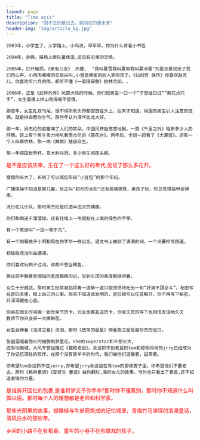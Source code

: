 ```yaml
---
layout: page
title: "Time axis"
description: "回不去的是过去，能向往的是未来"
header-img: "img/article_bg.jpg"
---
```

    2003年，小学生了，上学路上，小鸟说，早早早，你为什么背着小书包

    2004年，非典，操场上排队量体温,还没有灾难的恐惧。

    2005年，打开电视，《家有儿女》 热播,  "我叫夏雪我叫夏雨我叫夏冰雹"刘星总是说出了我们的心声，小雨肉嘟嘟的总是尖叫,小雪是典型的别人家的孩子。《仙剑奇 侠传》你喜欢赵灵儿，你喜欢听六月的雨，却听不懂《一直很安静》的林月如。.

    2006年，正是《武林外传》风靡大陆的时候。你们班男生一口一个“子曾经曰过”“葵花点穴手”，女生直接上排山倒海毫不留情。

    那些年，女生扎双马尾，恨不得所有头饰都安放在头上，后来才知道，周围的男生引人注意的伎俩，就是拼命惹你生气。那些年认为清华比北大好。

    那一年，周杰伦的歌塞满了人们的耳朵。中国风开始悠悠地飘，一首《千里之外》唱断多少人的肝肠。班上有个男生卖力地吼着周杰伦的《菊花台》。两年后，全班一起看了《大灌篮》。还有一个人叫蔡依林，那一曲《舞娘》魅惑众生。
    
    那一年德国世界杯，意大利夺冠。多少男生彻夜未眠。

   <p style="color: red;">是不是应该庆幸，生在了一个这么好的年代,见证了那么多花开。</p>

    慢慢的长大了，长到了可以喊低年级“小豆包”的那个年纪。

    广播体操不知道是第几套，反正叫"初升的太阳"还有玻璃弹珠，男孩子玩，你总觉得指甲会弹疼。

    流行花儿乐队，那时周杰伦是红透半边天的偶像。

    你们都痴迷于溜溜球。还有往墙上一甩就粘在上面的绿色的手掌。

    有一个笑话叫“一加一等于几”。

    有一个倒霉孩子小明和现在的李华一样出名。语文书上被划了满满的词，一个词要抄写四遍。

    初级版政治叫品德课。

    你们喜欢玩鸭子过河，谁都不想当鳄鱼。

    跳皮筋手腕甚至拇指的宽度都跳的进，举到头顶的高度都够得着。

    女生十分威武，那时男生经常被掐得青一道紫一道只能愤愤地吐出一句“好男不跟女斗”。秘密写在密码本里，锁上自己的心事。后来不知道谁发明的，密码锁可以任意解开，你不再写下秘密，只深深藏在心底。

    你会花很长时间画一张母亲节贺卡。元旦也都互送贺卡，你会天真的写下也相信友谊地久天
    教师节你只会买一大捧鲜花。

    女生会捧着《泡沫之夏》流泪，那时《放羊的星星》仲夏夜之星是最珍贵的宝贝。

    张韶涵唱着隐形的翅膀和梦里花。she的superstar和不想长大, 
    还有动画城，大风车曾经播过《猫和老鼠》。永远抓不到老鼠的tom和聪明伶俐的jrry已经成为了你记忆深处的玩伴。在那个没有喜羊羊的时代，我们被他们温暖着，逗笑着。

    你希望tom永远抓不住jerry,你希望jrry永远留在有tom的那栋房子里。你希望他们不要老去。那时《格林童话》《安徒生 童话》被你翻烂,海的女儿的故事，当时也只看出了善良,还不知道爱情的力量。

   <p style="color: red;">是谁拆开回忆的包裹,是谁将梦交予你手中?那时你不懂离别，那时你不知道什么叫做以后。那时每个人的理想都是老师和科学家。</p>
   <p style="color: red;">那些光阴里的故事，蝴蝶结与牛皮筋筑成的记忆城堡，青梅竹马演铎的浪漫童话，清风白水的那些年。</p>
   <p style="color: red;">乡间的小路不在有稻香，童年的小巷不在有嬉戏的孩子。</p>










